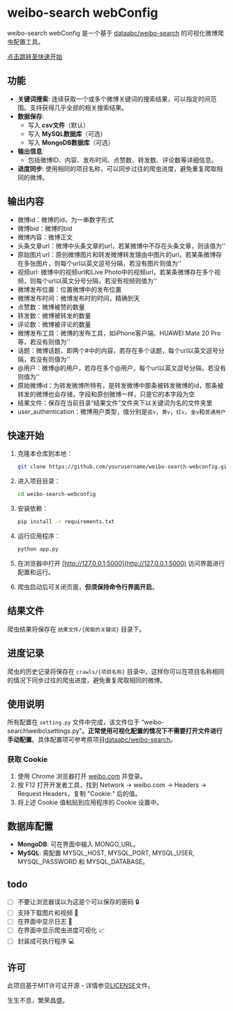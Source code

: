 # weibo-search webConfig

weibo-search webConfig 是一个基于 [dataabc/weibo-search](https://github.com/dataabc/weibo-search) 的可视化微博爬虫配置工具。

[点击跳转至快速开始](#快速开始)


## 功能

- **关键词搜索**: 连续获取一个或多个微博关键词的搜索结果，可以指定时间范围。支持获得几乎全部的相关搜索结果。
- **数据保存**: 
  - 写入 **csv文件**（默认）
  - 写入 **MySQL数据库**（可选）
  - 写入 **MongoDB数据库**（可选）
- **输出信息**:
  - 包括微博ID、内容、发布时间、点赞数、转发数、评论数等详细信息。
- **进度同步**: 使用相同的项目名称，可以同步过往的爬虫进度，避免重复爬取相同的微博。

## 输出内容
- 微博id：微博的id，为一串数字形式
- 微博bid：微博的bid
- 微博内容：微博正文
- 头条文章url：微博中头条文章的url，若某微博中不存在头条文章，则该值为''
- 原始图片url：原创微博图片和转发微博转发理由中图片的url，若某条微博存在多张图片，则每个url以英文逗号分隔，若没有图片则值为''
- 视频url: 微博中的视频url和Live Photo中的视频url，若某条微博存在多个视频，则每个url以英文分号分隔，若没有视频则值为''
- 微博发布位置：位置微博中的发布位置
- 微博发布时间：微博发布时的时间，精确到天
- 点赞数：微博被赞的数量
- 转发数：微博被转发的数量
- 评论数：微博被评论的数量
- 微博发布工具：微博的发布工具，如iPhone客户端、HUAWEI Mate 20 Pro等，若没有则值为''
- 话题：微博话题，即两个#中的内容，若存在多个话题，每个url以英文逗号分隔，若没有则值为''
- @用户：微博@的用户，若存在多个@用户，每个url以英文逗号分隔，若没有则值为''
- 原始微博id：为转发微博所特有，是转发微博中那条被转发微博的id，那条被转发的微博也会存储，字段和原创微博一样，只是它的本字段为空
- 结果文件：保存在当前目录“结果文件”文件夹下以关键词为名的文件夹里
- user_authentication：微博用户类型，值分别是`蓝v`，`黄v`，`红v`，`金v`和`普通用户`

## 快速开始

1. 克隆本仓库到本地：

   ```bash
   git clone https://github.com/yourusername/weibo-search-webconfig.git
   ```

2. 进入项目目录：

   ```bash
   cd weibo-search-webconfig
   ```

3. 安装依赖：

   ```bash
   pip install -r requirements.txt
   ```

4. 运行应用程序：

   ```bash
   python app.py
   ```

5. 在浏览器中打开 [http://127.0.0.1:5000](http://127.0.0.1:5000) 访问界面进行配置和运行。

6. 爬虫启动后可关闭页面，**但须保持命令行界面开启**。

## 结果文件

爬虫结果将保存在 `结果文件/{爬取的关键词}` 目录下。

## 进度记录

爬虫的历史记录将保存在 `crawls/{项目名称}` 目录中，这样你可以在项目名称相同的情况下同步过往的爬虫进度，避免重复爬取相同的微博。

## 使用说明

所有配置在 `setting.py` 文件中完成，该文件位于 “weibo-search\weibo\settings.py”。**正常使用可视化配置的情况下不需要打开文件进行手动配置**。具体配置项可参考原项目[dataabc/weibo-search](https://github.com/dataabc/weibo-search)。

### 获取 Cookie

1. 使用 Chrome 浏览器打开 [weibo.com](https://weibo.com/) 并登录。
2. 按 F12 打开开发者工具，找到 Network → weibo.com → Headers → Request Headers，复制 "Cookie:" 后的值。
3. 将上述 Cookie 值粘贴到应用程序的 Cookie 设置中。

## 数据库配置

- **MongoDB**: 可在界面中输入 MONGO_URL。
- **MySQL**: 需配置 MYSQL_HOST, MYSQL_PORT, MYSQL_USER, MYSQL_PASSWORD 和 MYSQL_DATABASE。

## todo

- [ ] 不要让浏览器误以为这是个可以保存的密码 🔒
- [ ] 支持下载图片和视频 🌄
- [ ] 在界面中显示日志 📔
- [ ] 在界面中显示爬虫进度可视化 📈
- [ ] 封装成可执行程序 💻

## 许可

此项目基于MIT许可证开源 - 详情参见[LICENSE](LICENSE)文件。

生生不息，繁荣昌盛。
